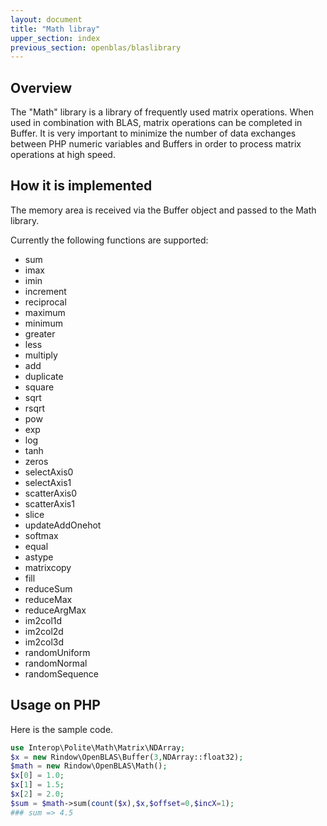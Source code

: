 ```yaml
---
layout: document
title: "Math libray"
upper_section: index
previous_section: openblas/blaslibrary
---
```


Overview
--------
The "Math" library is a library of frequently used matrix operations.
When used in combination with BLAS, matrix operations can be completed in Buffer.
It is very important to minimize the number of data exchanges between PHP numeric variables and Buffers in order to process matrix operations at high speed.


How it is implemented
---------------------
The memory area is received via the Buffer object and passed to the Math library.

Currently the following functions are supported:

- sum
- imax
- imin
- increment
- reciprocal
- maximum
- minimum
- greater
- less
- multiply
- add
- duplicate
- square
- sqrt
- rsqrt
- pow
- exp
- log
- tanh
- zeros
- selectAxis0
- selectAxis1
- scatterAxis0
- scatterAxis1
- slice
- updateAddOnehot
- softmax
- equal
- astype
- matrixcopy
- fill
- reduceSum
- reduceMax
- reduceArgMax
- im2col1d
- im2col2d
- im2col3d
- randomUniform
- randomNormal
- randomSequence


Usage on PHP
------------
Here is the sample code.

```php
use Interop\Polite\Math\Matrix\NDArray;
$x = new Rindow\OpenBLAS\Buffer(3,NDArray::float32);
$math = new Rindow\OpenBLAS\Math();
$x[0] = 1.0;
$x[1] = 1.5;
$x[2] = 2.0;
$sum = $math->sum(count($x),$x,$offset=0,$incX=1);
### sum => 4.5
```
